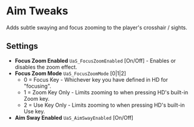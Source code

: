 # Aim Tweaks

Adds subtle swaying and focus zooming to the player's crosshair / sights.

## Settings

* **Focus Zoom Enabled** `UaS_FocusZoomEnabled` [On/Off] - Enables or disables the zoom effect.
* **Focus Zoom Mode** `UaS_FocusZoomMode` [0|1|2]
  * 0 = Focus Key - Whichever key you have defined in HD for "focusing".
  * 1 = Zoom Key Only - Limits zooming to when pressing HD's built-in Zoom key.
  * 2 = Use Key Only - Limits zooming to when pressing HD's built-in Use key.
* **Aim Sway Enabled** `UaS_AimSwayEnabled` [On/Off]
